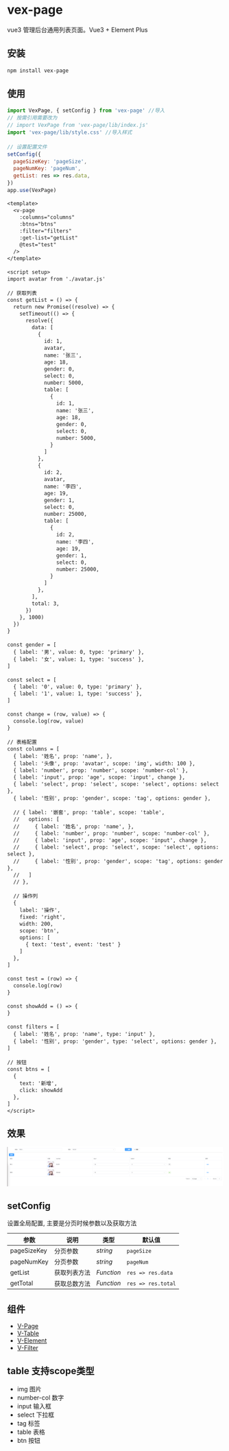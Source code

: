 # vex-page

vue3 管理后台通用列表页面。Vue3 + Element Plus

## 安装

```bash
npm install vex-page
```

## 使用

```js
import VexPage, { setConfig } from 'vex-page' //导入
// 按需引用需要改为
// import VexPage from 'vex-page/lib/index.js'
import 'vex-page/lib/style.css' //导入样式

// 设置配置文件
setConfig({
  pageSizeKey: 'pageSize',
  pageNumKey: 'pageNum',
  getList: res => res.data,
})
app.use(VexPage)
```

```vue
<template>
  <v-page
    :columns="columns"
    :btns="btns"
    :filter="filters"
    :get-list="getList"
    @test="test"
  />
</template>

<script setup>
import avatar from './avatar.js'

// 获取列表
const getList = () => {
  return new Promise((resolve) => {
    setTimeout(() => {
      resolve({
        data: [
          {
            id: 1,
            avatar,
            name: '张三',
            age: 18,
            gender: 0,
            select: 0,
            number: 5000,
            table: [
              {
                id: 1,
                name: '张三',
                age: 18,
                gender: 0,
                select: 0,
                number: 5000,
              }
            ]
          },
          {
            id: 2,
            avatar,
            name: '李四',
            age: 19,
            gender: 1,
            select: 0,
            number: 25000,
            table: [
              {
                id: 2,
                name: '李四',
                age: 19,
                gender: 1,
                select: 0,
                number: 25000,
              }
            ]
          },
        ],
        total: 3,
      })
    }, 1000)
  })
}

const gender = [
  { label: '男', value: 0, type: 'primary' },
  { label: '女', value: 1, type: 'success' },
]

const select = [
  { label: '0', value: 0, type: 'primary' },
  { label: '1', value: 1, type: 'success' },
]

const change = (row, value) => {
  console.log(row, value)
}

// 表格配置
const columns = [
  { label: '姓名', prop: 'name', },
  { label: '头像', prop: 'avatar', scope: 'img', width: 100 },
  { label: 'number', prop: 'number', scope: 'number-col' },
  { label: 'input', prop: 'age', scope: 'input', change },
  { label: 'select', prop: 'select', scope: 'select', options: select },
  { label: '性别', prop: 'gender', scope: 'tag', options: gender },

  // { label: '嵌套', prop: 'table', scope: 'table',
  //   options: [
  //     { label: '姓名', prop: 'name', },
  //     { label: 'number', prop: 'number', scope: 'number-col' },
  //     { label: 'input', prop: 'age', scope: 'input', change },
  //     { label: 'select', prop: 'select', scope: 'select', options: select },
  //     { label: '性别', prop: 'gender', scope: 'tag', options: gender },
  //   ]
  // },

  // 操作列
  {
    label: '操作',
    fixed: 'right',
    width: 200,
    scope: 'btn',
    options: [
      { text: 'test', event: 'test' }
    ]
  },
]

const test = (row) => {
  console.log(row)
}

const showAdd = () => {
}

const filters = [
  { label: '姓名', prop: 'name', type: 'input' },
  { label: '性别', prop: 'gender', type: 'select', options: gender },
]

// 按钮
const btns = [
  {
    text: '新增',
    click: showAdd
  },
]
</script>
```

## 效果

![image](./public/img.png)

## setConfig

设置全局配置, 主要是分页时候参数以及获取方法

| 参数          | 说明     | 类型         | 默认值          |
|-------------|--------|------------|--------------|
| pageSizeKey | 分页参数   | _string_ | `pageSize`   |
| pageNumKey  | 分页参数   | _string_    | `pageNum`    |
| getList     | 获取列表方法 | _Function_ | `res => res.data` |
| getTotal    | 获取总数方法 | _Function_ | `res => res.total` |

## 组件

- [V-Page](./packages/v-page/doc.md)
- [V-Table](./packages/v-table/doc.md)
- [V-Element](./packages/v-element/doc.md)
- [V-Filter](./packages/v-filter/doc.md)

## table 支持scope类型

- img 图片
- number-col 数字
- input 输入框
- select 下拉框
- tag 标签
- table 表格
- btn 按钮

